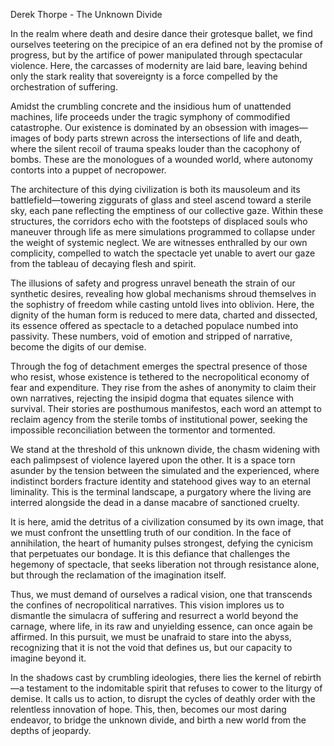 Derek Thorpe - The Unknown Divide

In the realm where death and desire dance their grotesque ballet, we find ourselves teetering on the precipice of an era defined not by the promise of progress, but by the artifice of power manipulated through spectacular violence. Here, the carcasses of modernity are laid bare, leaving behind only the stark reality that sovereignty is a force compelled by the orchestration of suffering.

Amidst the crumbling concrete and the insidious hum of unattended machines, life proceeds under the tragic symphony of commodified catastrophe. Our existence is dominated by an obsession with images—images of body parts strewn across the intersections of life and death, where the silent recoil of trauma speaks louder than the cacophony of bombs. These are the monologues of a wounded world, where autonomy contorts into a puppet of necropower.

The architecture of this dying civilization is both its mausoleum and its battlefield—towering ziggurats of glass and steel ascend toward a sterile sky, each pane reflecting the emptiness of our collective gaze. Within these structures, the corridors echo with the footsteps of displaced souls who maneuver through life as mere simulations programmed to collapse under the weight of systemic neglect. We are witnesses enthralled by our own complicity, compelled to watch the spectacle yet unable to avert our gaze from the tableau of decaying flesh and spirit.

The illusions of safety and progress unravel beneath the strain of our synthetic desires, revealing how global mechanisms shroud themselves in the sophistry of freedom while casting untold lives into oblivion. Here, the dignity of the human form is reduced to mere data, charted and dissected, its essence offered as spectacle to a detached populace numbed into passivity. These numbers, void of emotion and stripped of narrative, become the digits of our demise.

Through the fog of detachment emerges the spectral presence of those who resist, whose existence is tethered to the necropolitical economy of fear and expenditure. They rise from the ashes of anonymity to claim their own narratives, rejecting the insipid dogma that equates silence with survival. Their stories are posthumous manifestos, each word an attempt to reclaim agency from the sterile tombs of institutional power, seeking the impossible reconciliation between the tormentor and tormented.

We stand at the threshold of this unknown divide, the chasm widening with each palimpsest of violence layered upon the other. It is a space torn asunder by the tension between the simulated and the experienced, where indistinct borders fracture identity and statehood gives way to an eternal liminality. This is the terminal landscape, a purgatory where the living are interred alongside the dead in a danse macabre of sanctioned cruelty.

It is here, amid the detritus of a civilization consumed by its own image, that we must confront the unsettling truth of our condition. In the face of annihilation, the heart of humanity pulses strongest, defying the cynicism that perpetuates our bondage. It is this defiance that challenges the hegemony of spectacle, that seeks liberation not through resistance alone, but through the reclamation of the imagination itself.

Thus, we must demand of ourselves a radical vision, one that transcends the confines of necropolitical narratives. This vision implores us to dismantle the simulacra of suffering and resurrect a world beyond the carnage, where life, in its raw and unyielding essence, can once again be affirmed. In this pursuit, we must be unafraid to stare into the abyss, recognizing that it is not the void that defines us, but our capacity to imagine beyond it.

In the shadows cast by crumbling ideologies, there lies the kernel of rebirth—a testament to the indomitable spirit that refuses to cower to the liturgy of demise. It calls us to action, to disrupt the cycles of deathly order with the relentless innovation of hope. This, then, becomes our most daring endeavor, to bridge the unknown divide, and birth a new world from the depths of jeopardy.